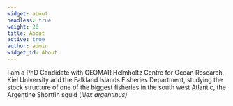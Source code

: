 ```yaml
---
widget: about
headless: true
weight: 20
title: About
active: true
author: admin
widget_id: About
---
```

I am a PhD Candidate with GEOMAR Helmholtz Centre for Ocean Research, Kiel University and the Falkland Islands Fisheries Department, studying the stock structure of one of the biggest fisheries in the south west Atlantic, the Argentine Shortfin squid (*Illex argentinus)*